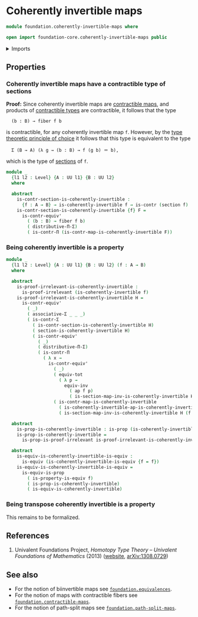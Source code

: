 # Coherently invertible maps

```agda
module foundation.coherently-invertible-maps where

open import foundation-core.coherently-invertible-maps public
```

<details><summary>Imports</summary>

```agda
open import foundation.action-on-identifications-functions
open import foundation.commuting-squares-of-homotopies
open import foundation.dependent-pair-types
open import foundation.equivalences
open import foundation.identity-types
open import foundation.type-arithmetic-dependent-pair-types
open import foundation.universe-levels
open import foundation.whiskering-higher-homotopies-composition
open import foundation.whiskering-homotopies-composition

open import foundation-core.contractible-maps
open import foundation-core.contractible-types
open import foundation-core.fibers-of-maps
open import foundation-core.function-types
open import foundation-core.functoriality-dependent-pair-types
open import foundation-core.homotopies
open import foundation-core.propositions
open import foundation-core.retractions
open import foundation-core.sections
open import foundation-core.type-theoretic-principle-of-choice
```

</details>

## Properties

### Coherently invertible maps have a contractible type of sections

**Proof:** Since coherently invertible maps are
[contractible maps](foundation.contractible-maps.md), and products of
[contractible types](foundation-core.contractible-types.md) are contractible, it
follows that the type

```text
  (b : B) → fiber f b
```

is contractible, for any coherently invertible map `f`. However, by the
[type theoretic principle of choice](foundation.type-theoretic-principle-of-choice.md)
it follows that this type is equivalent to the type

```text
  Σ (B → A) (λ g → (b : B) → f (g b) ＝ b),
```

which is the type of [sections](foundation.sections.md) of `f`.

```agda
module _
  {l1 l2 : Level} {A : UU l1} {B : UU l2}
  where

  abstract
    is-contr-section-is-coherently-invertible :
      {f : A → B} → is-coherently-invertible f → is-contr (section f)
    is-contr-section-is-coherently-invertible {f} F =
      is-contr-equiv'
        ( (b : B) → fiber f b)
        ( distributive-Π-Σ)
        ( is-contr-Π (is-contr-map-is-coherently-invertible F))
```

### Being coherently invertible is a property

```agda
module _
  {l1 l2 : Level} {A : UU l1} {B : UU l2} (f : A → B)
  where

  abstract
    is-proof-irrelevant-is-coherently-invertible :
      is-proof-irrelevant (is-coherently-invertible f)
    is-proof-irrelevant-is-coherently-invertible H =
      is-contr-equiv'
        ( _)
        ( associative-Σ _ _ _)
        ( is-contr-Σ
          ( is-contr-section-is-coherently-invertible H)
          ( section-is-coherently-invertible H)
          ( is-contr-equiv'
            ( _)
            ( distributive-Π-Σ)
            ( is-contr-Π
              ( λ x →
                is-contr-equiv'
                  ( _)
                  ( equiv-tot
                    ( λ p →
                      equiv-inv
                        ( ap f p)
                        ( is-section-map-inv-is-coherently-invertible H (f x))))
                  ( is-contr-map-is-coherently-invertible
                    ( is-coherently-invertible-ap-is-coherently-invertible H)
                    ( is-section-map-inv-is-coherently-invertible H (f x)))))))

  abstract
    is-prop-is-coherently-invertible : is-prop (is-coherently-invertible f)
    is-prop-is-coherently-invertible =
      is-prop-is-proof-irrelevant is-proof-irrelevant-is-coherently-invertible

  abstract
    is-equiv-is-coherently-invertible-is-equiv :
      is-equiv (is-coherently-invertible-is-equiv {f = f})
    is-equiv-is-coherently-invertible-is-equiv =
      is-equiv-is-prop
        ( is-property-is-equiv f)
        ( is-prop-is-coherently-invertible)
        ( is-equiv-is-coherently-invertible)
```

### Being transpose coherently invertible is a property

This remains to be formalized.

## References

1. Univalent Foundations Project, _Homotopy Type Theory – Univalent Foundations
   of Mathematics_ (2013) ([website](https://homotopytypetheory.org/book/),
   [arXiv:1308.0729](https://arxiv.org/abs/1308.0729))

## See also

- For the notion of biinvertible maps see
  [`foundation.equivalences`](foundation.equivalences.md).
- For the notion of maps with contractible fibers see
  [`foundation.contractible-maps`](foundation.contractible-maps.md).
- For the notion of path-split maps see
  [`foundation.path-split-maps`](foundation.path-split-maps.md).
